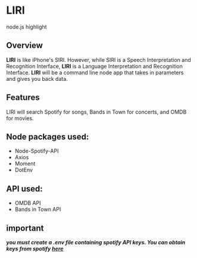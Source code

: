 # LIRI
node.js highlight

## Overview

**LIRI** is like iPhone's SIRI. However, while SIRI is a Speech Interpretation and Recognition Interface, **LIRI** is a Language Interpretation and Recognition Interface. **LIRI** will be a command line node app that takes in parameters and gives you back data.

## Features

LIRI will search Spotify for songs, Bands in Town for concerts, and OMDB for movies.

## Node packages used:

* Node-Spotify-API
* Axios
* Moment
* DotEnv

## API used:

* OMDB API
* Bands in Town API

## **important**
**_you must create a .env file containing spotify API keys. You can obtain keys from spotify [here]( https://developer.spotify.com/my-applications/)_**
